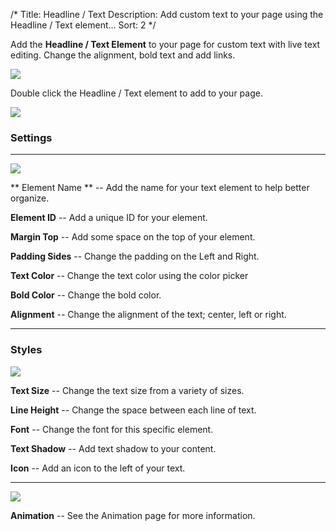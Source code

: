 /*
Title: Headline / Text
Description: Add custom text to your page using the Headline / Text element...
Sort: 2
*/

Add the **Headline / Text Element** to your page for custom text with live text editing. Change the alignment, bold text and add links. 

![](http://cl.ly/image/2l3j3u1Y1u1b/Screen%20Shot%202014-08-14%20at%209.06.37%20PM.png)

Double click the Headline / Text element to add to your page. 

![](http://cl.ly/image/0o180j1W1u1J/Screen%20Shot%202014-08-14%20at%209.07.50%20PM.png)

### **Settings**

-----

![](http://cl.ly/image/3j0F0m3z1l1p/Screen%20Shot%202014-08-14%20at%209.08.13%20PM.png)

** Element Name ** -- Add the name for your text element to help better organize.

**Element ID** -- Add a unique ID for your element.

**Margin Top** -- Add some space on the top of your element.

**Padding Sides** -- Change the padding on the Left and Right.

**Text Color** -- Change the text color using the color picker

**Bold Color** -- Change the bold color.

**Alignment** -- Change the alignment of the text; center, left or right.

-----

### **Styles**

![](http://cl.ly/image/2A3n3T1R0g0I/Screen%20Shot%202014-08-14%20at%209.12.30%20PM.png)

**Text Size** -- Change the text size from a variety of sizes.

**Line Height** -- Change the space between each line of text.

**Font** -- Change the font for this specific element.

**Text Shadow** -- Add text shadow to your content.

**Icon** -- Add an icon to the left of your text.

-----

![](http://cl.ly/image/1P0N0L30451t/Screen%20Shot%202014-08-14%20at%209.14.54%20PM.png)

**Animation** -- See the Animation page for more information.